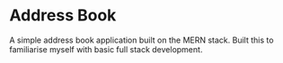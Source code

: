 # Address Book

A simple address book application built on the MERN stack. Built this to familiarise myself with basic full stack development.
